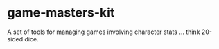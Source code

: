 game-masters-kit
================

A set of tools for managing games involving character stats ... think 20-sided dice.